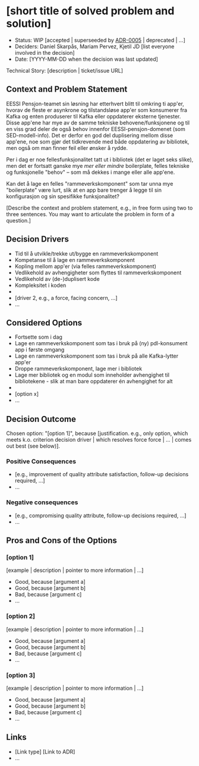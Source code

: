 # [short title of solved problem and solution]

* Status: WIP [accepted | superseeded by [ADR-0005](0005-example.md) | deprecated | …]
* Deciders: Daniel Skarpås, Mariam Pervez, Kjetil JD [list everyone involved in the decision]
* Date: [YYYY-MM-DD when the decision was last updated]

Technical Story: [description | ticket/issue URL] <!-- optional -->

## Context and Problem Statement

EESSI Pensjon-teamet sin løsning har etterhvert blitt til omkring ti app'er, hvorav de fleste er asynkrone og tilstandsløse app'er som konsumerer fra Kafka og enten produserer til Kafka eller oppdaterer eksterne tjenester. Disse app'ene har mye av de samme tekniske behovene/funksjonene og til en viss grad deler de også behov innenfor EESSI-pensjon-domenet (som SED-modell-info). Det er derfor en god del duplisering mellom disse app'ene, noe som gjør det tidkrevende med både oppdatering av bibliotek, men også om man finner feil eller ønsker å rydde.  

Per i dag er noe fellesfunksjonalitet tatt ut i bibliotek (det er laget seks slike), men det er fortsatt ganske mye _mer eller mindre_ boilerplate, felles tekniske og funksjonelle "behov" – som må dekkes i mange eller alle app'ene.

Kan det å lage en felles "rammeverkskomponent" som tar unna mye "boilerplate" være lurt, slik at en app bare trenger å legge til sin konfigurasjon og sin spesifikke funksjonalitet?

[Describe the context and problem statement, e.g., in free form using two to three sentences. You may want to articulate the problem in form of a question.]

## Decision Drivers

* Tid til å utvikle/trekke ut/bygge en rammeverkskomponent
* Kompetanse til å lage en rammeverkskomponent
* Kopling mellom app'er (via felles rammeverkskomponent)
* Vedlikehold av avhengigheter som flyttes til rammeverkskomponent
* Vedlikehold av (de-)duplisert kode
* Kompleksitet i koden
* 
* [driver 2, e.g., a force, facing concern, …]
* … <!-- numbers of drivers can vary -->

## Considered Options

* Fortsette som i dag
* Lage en rammeverkskomponent som tas i bruk på (ny) pdl-konsument app i første omgang
* Lage en rammeverkskomponent som tas i bruk på alle Kafka-lytter app'er
* Droppe rammeverkskomponent, lage mer i bibliotek
* Lage mer bibliotek og en modul som inneholder avhengighet til bibliotekene - slik at man bare oppdaterer én avhengighet for alt
* 
* [option x]
* … <!-- numbers of options can vary -->

## Decision Outcome

Chosen option: "[option 1]", because [justification. e.g., only option, which meets k.o. criterion decision driver | which resolves force force | … | comes out best (see below)].

### Positive Consequences

* [e.g., improvement of quality attribute satisfaction, follow-up decisions required, …]
* …

### Negative consequences

* [e.g., compromising quality attribute, follow-up decisions required, …]
* …

## Pros and Cons of the Options <!-- optional -->

### [option 1]

[example | description | pointer to more information | …] <!-- optional -->

* Good, because [argument a]
* Good, because [argument b]
* Bad, because [argument c]
* … <!-- numbers of pros and cons can vary -->

### [option 2]

[example | description | pointer to more information | …] <!-- optional -->

* Good, because [argument a]
* Good, because [argument b]
* Bad, because [argument c]
* … <!-- numbers of pros and cons can vary -->

### [option 3]

[example | description | pointer to more information | …] <!-- optional -->

* Good, because [argument a]
* Good, because [argument b]
* Bad, because [argument c]
* … <!-- numbers of pros and cons can vary -->

## Links <!-- optional -->

* [Link type] [Link to ADR] <!-- example: Refined by [ADR-0005](0005-example.md) -->
* … <!-- numbers of links can vary -->
